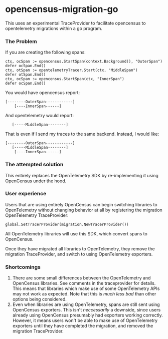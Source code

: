 # opencensus-migration-go

This uses an experimental TraceProvider to facilitate opencensus to opentelemetry migrations within a go program.

### The Problem

If you are creating the following spans:

```golang
ctx, ocSpan := opencensus.StartSpan(context.Background(), "OuterSpan")
defer ocSpan.End()
ctx, otSpan := opentelemetryTracer.Start(ctx, "MiddleSpan")
defer otSpan.End()
ctx, ocSpan := opencensus.StartSpan(ctx, "InnerSpan")
defer ocSpan.End()
```

You would have opencensus report:

```
[--------OuterSpan------------]
    [----InnerSpan------]
```

And opentelemetry would report:

```
   [-----MiddleSpan--------]
```

That is even if I send my traces to the same backend.  Instead, I would like:

```
[--------OuterSpan------------]
   [-----MiddleSpan--------]
    [----InnerSpan------]
```

### The attempted solution

This entirely replaces the OpenTelemetry SDK by re-implementing it using OpenCensus under the hood.

### User experience

Users that are using entirely OpenCensus can begin switching libraries to OpenTelemetry without changing behavior at all by registering the migration OpenTelemetry TraceProvider:
```golang
global.SetTracerProvider(migration.NewTracerProvider())
```

All OpenTelemetry libraries will use this SDK, which convert spans to OpenCensus.

Once they have migrated all libraries to OpenTelemetry, they remove the migration TraceProvider, and switch to using OpenTelemetry exporters.

### Shortcomings

1. There are some small differences between the OpenTelemetry and OpenCensus libraries.  See comments in the traceprovider for details.  This means that libraries which make use of some OpenTelemetry APIs may not work as expected.  Note that this is _much less bad_ than other options being considered.
2. Even when libraries are using OpenTelemetry, spans are still sent using OpenCensus exporters.  This isn't _neccessarily_ a downside, since users already using OpenCensus presumably had exporters working correctly.  However, it means users won't be able to make use of OpenTelemetry exporters until they have completed the migration, and removed the migration TraceProvider.
